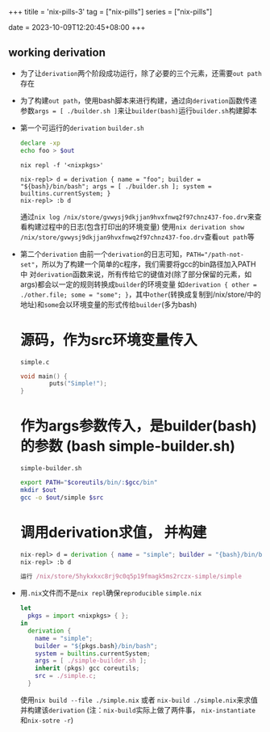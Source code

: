 +++
titile = 'nix-pills-3'
tag = ["nix-pills"]
series = ["nix-pills"]

date = 2023-10-09T12:20:45+08:00
+++



## working derivation
- 为了让`derivation`两个阶段成功运行，除了必要的三个元素，还需要`out path`存在
- 为了构建`out path`，使用bash脚本来进行构建，通过向`derivation`函数传递参数`args = [ ./builder.sh ]`来让`builder(bash)`运行`builder.sh`构建脚本


- 第一个可运行的`derivation`
  `builder.sh`
  ```bash
  declare -xp
  echo foo > $out
  ```

  `nix repl -f '<nixpkgs>'`
  ```
  nix-repl> d = derivation { name = "foo"; builder = "${bash}/bin/bash"; args = [ ./builder.sh ]; system = builtins.currentSystem; }
  nix-repl> :b d
  ```

  通过`nix log /nix/store/gvwysj9dkjjan9hvxfnwq2f97chnz437-foo.drv`来查看构建过程中的日志(包含打印出的环境变量)
  使用`nix derivation show /nix/store/gvwysj9dkjjan9hvxfnwq2f97chnz437-foo.drv`查看`out path`等

- 第二个`derivation`
  由前一个`derivation`的日志可知，`PATH="/path-not-set"`，所以为了构建一个简单的c程序，我们需要将gcc的bin路径加入PATH中
  对`derivation`函数来说，所有传给它的键值对(除了部分保留的元素，如args)都会以一定的规则转换成`builder`的环境变量
  如`derivation { other = ./other.file; some = "some"; }`，其中`other`(转换成复制到/nix/store/中的地址)和`some`会以环境变量的形式传给`builder`(多为bash)
  
  # 源码，作为src环境变量传入
  `simple.c`
  ```c 
  void main() {
          puts("Simple!");
  }
  ```

  # 作为args参数传入，是builder(bash)的参数 (bash simple-builder.sh)
  `simple-builder.sh`
  ```bash
  export PATH="$coreutils/bin/:$gcc/bin"
  mkdir $out
  gcc -o $out/simple $src
  ```

  # 调用derivation求值， 并构建
  ```nix
  nix-repl> d = derivation { name = "simple"; builder = "{bash}/bin/bash"; system = builtins.currentSystem; args = [ ./builder.sh ]; src = ./simple.c; inhert (pkgs) gcc coreutils; }
  nix-repl> :b d

  运行 /nix/store/5hykxkxc8rj9c0q5p19fmagk5ms2rczx-simple/simple
  ```

- 用`.nix`文件而不是`nix repl`确保`reproducible`
  `simple.nix`
  ```nix
  let 
    pkgs = import <nixpkgs> { };
  in
    derivation {
      name = "simple";
      builder = "${pkgs.bash}/bin/bash";
      system = builtins.currentSystem;
      args = [ ./simple-builder.sh ];
      inherit (pkgs) gcc coreutils;
      src = ./simple.c;
    }
  ```
  使用`nix build --file ./simple.nix` 或者 `nix-build ./simple.nix`来求值并构建该`derivation`
  (注：`nix-build`实际上做了两件事， `nix-instantiate`和`nix-sotre -r`)

